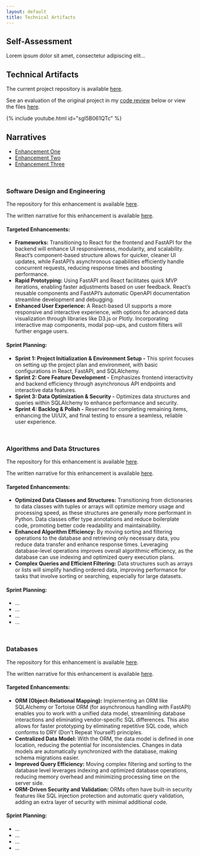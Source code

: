 ```yaml
---
layout: default
title: Technical Artifacts
---
```


<div class="container mt-3">
  <div>
    <h2>Self-Assessment</h2>
    <p>Lorem ipsum dolor sit amet, consectetur adipiscing elit...</p>
  </div>
  <div class="mt-3">
    <h2>Technical Artifacts</h2>
    <p>The current project repository is available <a href="https://github.com/clintmonroe00/capstone-project/tree/develop">here</a>.</p>
    <p>See an evaluation of the original project in my <a href="https://youtu.be/sgI5B061QTc">code review</a> below or view the files <a href="https://github.com/clintmonroe00/CS-340-Client-Server-Development">here</a>.</p>
    {% include youtube.html id="sgI5B061QTc" %}
  </div>
  <div class="mt-3">
    <h2>Narratives</h2>
    <ul class="nav nav-tabs mt-3">
      <li class="nav-item">
        <a class="nav-link active" data-toggle="tab" href="#enhancement1">Enhancement One</a>
      </li>
      <li class="nav-item">
        <a class="nav-link" data-toggle="tab" href="#enhancement2">Enhancement Two</a>
      </li>
      <li class="nav-item">
        <a class="nav-link" data-toggle="tab" href="#enhancement3">Enhancement Three</a>
      </li>
    </ul>
    <div class="tab-content">
      <div id="enhancement1" class="container tab-pane active"><br>
        <h3>Software Design and Engineering</h3>
        <p>The repository for this enhancement is available <a href="https://github.com/clintmonroe00/capstone-project/tree/sprint-one">here</a>.</p>
        <p>The written narrative for this enhancement is available <a href="https://github.com/clintmonroe00/clintmonroe00.github.io/blob/main/Monroe%2C%20Clint%203-2%20Milestone%20Two.docx">here</a>.</p>
        <h4>Targeted Enhancements:</h4>
        <ul>
          <li><strong>Frameworks:</strong> Transitioning to React for the frontend and FastAPI for the backend will enhance UI responsiveness, modularity, and scalability. React’s component-based structure allows for quicker, cleaner UI updates, while FastAPI’s asynchronous capabilities efficiently handle concurrent requests, reducing response times and boosting performance.</li>
          <li><strong>Rapid Prototyping:</strong> Using FastAPI and React facilitates quick MVP iterations, enabling faster adjustments based on user feedback. React’s reusable components and FastAPI’s automatic OpenAPI documentation streamline development and debugging.</li>
          <li><strong>Enhanced User Experience:</strong> A React-based UI supports a more responsive and interactive experience, with options for advanced data visualization through libraries like D3.js or Plotly. Incorporating interactive map components, modal pop-ups, and custom filters will further engage users.</li>
        </ul>
        <h4>Sprint Planning:</h4>
        <ul>
          <li><strong>Sprint 1: Project Initialization & Environment Setup -</strong> This sprint focuses on setting up the project plan and environment, with basic configurations in React, FastAPI, and SQLAlchemy.</li>
          <li><strong>Sprint 2: Core Feature Development -</strong> Emphasizes frontend interactivity and backend efficiency through asynchronous API endpoints and interactive data features.</li>
          <li><strong>Sprint 3: Data Optimization & Security -</strong> Optimizes data structures and queries within SQLAlchemy to enhance performance and security.</li>
          <li><strong>Sprint 4: Backlog & Polish -</strong> Reserved for completing remaining items, enhancing the UI/UX, and final testing to ensure a seamless, reliable user experience.</li>
        </ul>
      </div>
      <div id="enhancement2" class="container tab-pane fade"><br>
        <h3>Algorithms and Data Structures</h3>
        <p>The repository for this enhancement is available <a href="https://github.com/clintmonroe00/capstone-project/tree/sprint-two">here</a>.</p>
        <p>The written narrative for this enhancement is available <a href="https://github.com/clintmonroe00/clintmonroe00.github.io/blob/main/Monroe%2C%20Clint%204-2%20Milestone%20Three.docx">here</a>.</p>
        <h4>Targeted Enhancements:</h4>
        <ul>
          <li><strong>Optimized Data Classes and Structures:</strong> Transitioning from dictionaries to data classes with tuples or arrays will optimize memory usage and processing speed, as these structures are generally more performant in Python. Data classes offer type annotations and reduce boilerplate code, promoting better code readability and maintainability.</li>
          <li><strong>Enhanced Algorithm Efficiency:</strong> By moving sorting and filtering operations to the database and retrieving only necessary data, you reduce data transfer and enhance response times. Leveraging database-level operations improves overall algorithmic efficiency, as the database can use indexing and optimized query execution plans.</li>
          <li><strong>Complex Queries and Efficient Filtering:</strong> Data structures such as arrays or lists will simplify handling ordered data, improving performance for tasks that involve sorting or searching, especially for large datasets.</li>
        </ul>
        <h4>Sprint Planning:</h4>
        <ul>
          <li>...</li>
          <li>...</li>
          <li>...</li>
          <li>...</li>
        </ul>
      </div>
      <div id="enhancement3" class="container tab-pane fade"><br>
        <h3>Databases</h3>
        <p>The repository for this enhancement is available <a href="https://github.com/clintmonroe00/capstone-project/tree/sprint-three">here</a>.</p>
        <p>The written narrative for this enhancement is available <a href="https://github.com/clintmonroe00/clintmonroe00.github.io/blob/main/Monroe%2C%20Clint%205-2%20Milestone%20Four.docx">here</a>.</p>
        <h4>Targeted Enhancements:</h4>
        <ul>
          <li><strong>ORM (Object-Relational Mapping):</strong> Implementing an ORM like SQLAlchemy or Tortoise ORM (for asynchronous handling with FastAPI) enables you to work with a unified data model, streamlining database interactions and eliminating vendor-specific SQL differences. This also allows for faster prototyping by eliminating repetitive SQL code, which conforms to DRY (Don't Repeat Yourself) principles.</li>
          <li><strong>Centralized Data Model:</strong> With the ORM, the data model is defined in one location, reducing the potential for inconsistencies. Changes in data models are automatically synchronized with the database, making schema migrations easier.</li>
          <li><strong>Improved Query Efficiency:</strong> Moving complex filtering and sorting to the database level leverages indexing and optimized database operations, reducing memory overhead and minimizing processing time on the server side.</li>
          <li><strong>ORM-Driven Security and Validation:</strong> ORMs often have built-in security features like SQL injection protection and automatic query validation, adding an extra layer of security with minimal additional code.</li>
        </ul>
        <h4>Sprint Planning:</h4>
        <ul>
          <li>...</li>
          <li>...</li>
          <li>...</li>
          <li>...</li>
        </ul>
    </div>
  </div>
</div>

